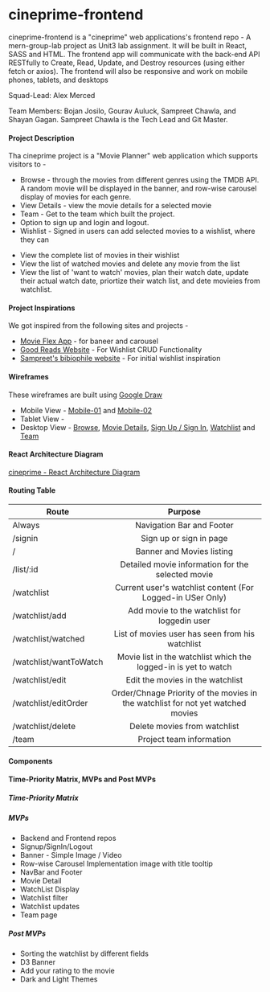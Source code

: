 # cineprime-frontend
cineprime-frontend is a "cineprime" web applications's  frontend repo - A mern-group-lab project as Unit3 lab assignment. It will be built in React, SASS and HTML. 
The frontend app will communicate with the back-end API RESTfully to Create, Read, Update, and Destroy resources (using either fetch or axios). The frontend will also be responsive and work on mobile phones, tablets, and desktops

Squad-Lead: Alex Merced

Team Members: Bojan Josilo, Gourav Auluck, Sampreet Chawla, and Shayan Gagan. Sampreet Chawla is the Tech Lead and Git Master.

#### Project Description

Tha cineprime project is a "Movie Planner" web application which supports visitors to - 

- Browse - through the movies from different genres using the TMDB API. A random movie will be displayed in the banner, and row-wise carousel display of movies for each genre.
- View Details - view the movie details for a selected movie
- Team - Get to the team which built the project. 
- Option to sign up and login and logout.
- Wishlist - Signed in users can add selected movies to a wishlist, where they can 
* View the complete list of movies in their wishlist
* View the list of watched movies and delete any movie from the list
* View the list of 'want to watch' movies, plan their watch date, update their actual watch date, priortize their watch list, and dete movieies from watchlist.  


#### Project Inspirations

We got inspired from the following sites and projects - 

* [Movie Flex App](https://movieflex-28ba7.web.app/) - for baneer and carousel 
* [Good Reads Website](https://www.goodreads.com/) - For Wishlist CRUD Functionality
* [Sampreet's bibiophile website](https://bibliophile.netlify.app/) - For initial wishlist inspiration


#### Wireframes 

These wireframes are built using [Google Draw](https://docs.google.com/drawings/)

- Mobile View - [Mobile-01](./img/wireframes/mobile/01.cineprime-mobile.png) and [Mobile-02](./img/wireframes/mobile/02.cineprime-mobile.png)
- Tablet View - []()
- Desktop View - [Browse](./img/wireframes/desktop/01.browse-desktop.png), [Movie Details](./img/wireframes/desktop/02.details-desktop.png), [Sign Up / Sign In](./img/wireframes/desktop/03.signin-desktop.png), [Watchlist](./img/wireframes/desktop/04.watchlist-desktop.png) and [Team](./img/wireframes/desktop/05.team-desktop.png)


#### React Architecture Diagram

[cineprime - React Architecture Diagram](./img/cineprime-react-architecture.png)

#### Routing Table

| Route                  |                                   Purpose                                    |
| ---------------------- | :--------------------------------------------------------------------------: |
| Always                 |                      Navigation Bar and Footer                               |
| /signin                |                      Sign up or sign in page                                 |
| /                      |                     Banner and Movies listing                                |
| /list/:id              |                    Detailed movie information for the selected movie         |
| /watchlist             |              Current user's watchlist content (For Logged-in USer Only)      |
| /watchlist/add         |             Add movie to the watchlist for loggedin user                     |
| /watchlist/watched     |                         List of movies user has seen from his watchlist      |
| /watchlist/wantToWatch |             Movie list in the watchlist which the logged-in is yet to watch  |
| /watchlist/edit        |                       Edit the movies in the watchlist                       |
| /watchlist/editOrder   | Order/Chnage Priority of the movies in the watchlist for not yet watched movies  |
| /watchlist/delete      |                        Delete movies from watchlist                          |
| /team                  |                       Project team information                               |


#### Components



#### Time-Priority Matrix, MVPs and Post MVPs

##### Time-Priority Matrix

##### MVPs

- Backend and Frontend repos
- Signup/SignIn/Logout
- Banner - Simple Image / Video
- Row-wise Carousel Implementation image with title tooltip
- NavBar and Footer
- Movie Detail
- WatchList Display
- Watchlist filter
- Watchlist updates
- Team page

##### Post MVPs

- Sorting the watchlist by different fields
- D3 Banner
- Add your rating to the movie
- Dark and Light Themes






